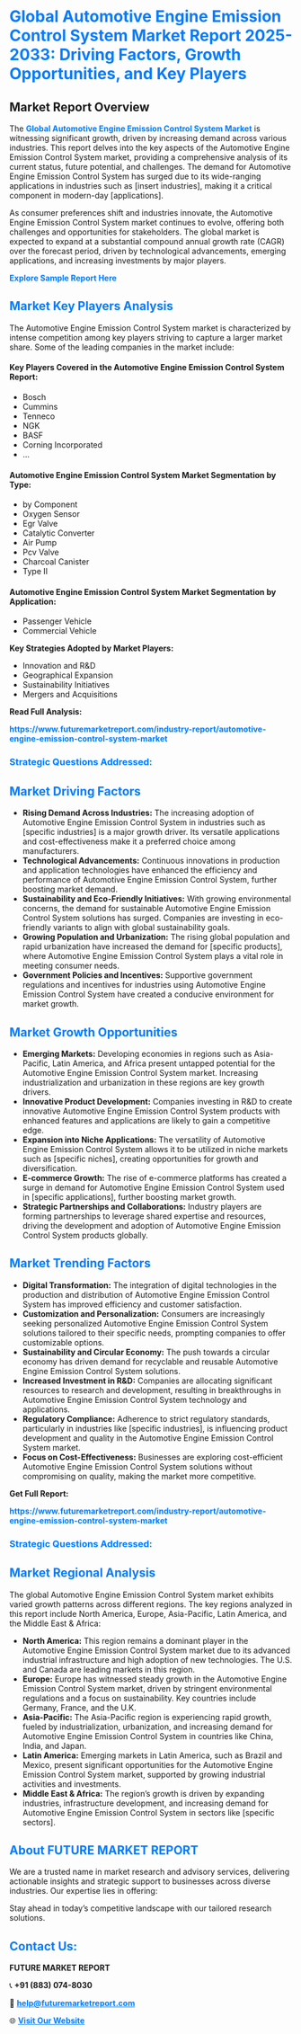 <h1 style="color: #007BFF;">Global Automotive Engine Emission Control System Market Report 2025-2033: Driving Factors, Growth Opportunities, and Key Players</h1>

<section id="overview">
<h2>Market Report Overview</h2>
<p>The <a href="https://www.futuremarketreport.com/industry-report/automotive-engine-emission-control-system-market" style="color: #007BFF; text-decoration: none;"><strong>Global Automotive Engine Emission Control System Market</strong></a> is witnessing significant growth, driven by increasing demand across various industries. This report delves into the key aspects of the Automotive Engine Emission Control System market, providing a comprehensive analysis of its current status, future potential, and challenges. The demand for Automotive Engine Emission Control System has surged due to its wide-ranging applications in industries such as [insert industries], making it a critical component in modern-day [applications].</p>
<p>As consumer preferences shift and industries innovate, the Automotive Engine Emission Control System market continues to evolve, offering both challenges and opportunities for stakeholders. The global market is expected to expand at a substantial compound annual growth rate (CAGR) over the forecast period, driven by technological advancements, emerging applications, and increasing investments by major players.</p>
</section>

<section id="overview">
<p><a href="https://www.futuremarketreport.com/request-sample/reportId=91264" style="color: #007BFF; text-decoration: none;"><strong>Explore Sample Report Here</strong></a></p>
</section>

<section id="key-players">
<h2 style="color: #007BFF;">Market Key Players Analysis</h2>
<p>The Automotive Engine Emission Control System market is characterized by intense competition among key players striving to capture a larger market share. Some of the leading companies in the market include:</p>
<h4>Key Players Covered in the Automotive Engine Emission Control System Report:</h4>
<ul><li>Bosch</li><li>Cummins</li><li>Tenneco</li><li>NGK</li><li>BASF</li><li>Corning Incorporated</li><li>...</li></ul>
<h4>Automotive Engine Emission Control System Market Segmentation by Type:</h4>
<ul><li>by Component</li><li>Oxygen Sensor</li><li>Egr Valve</li><li>Catalytic Converter</li><li>Air Pump</li><li>Pcv Valve</li><li>Charcoal Canister</li><li>Type II</li></ul>

<h4>Automotive Engine Emission Control System Market Segmentation by Application:</h4>
<ul><li>Passenger Vehicle</li><li>Commercial Vehicle</li></ul>
<p><strong>Key Strategies Adopted by Market Players:</strong></p>
<ul>
<li>Innovation and R&D</li>
<li>Geographical Expansion</li>
<li>Sustainability Initiatives</li>
<li>Mergers and Acquisitions</li>
</ul>
</section>

<section>
<p><strong>Read Full Analysis: </strong></p><a href="https://www.futuremarketreport.com/industry-report/automotive-engine-emission-control-system-market" style="color: #007BFF; text-decoration: none;"><strong>https://www.futuremarketreport.com/industry-report/automotive-engine-emission-control-system-market</strong></a>
<h3 style="color: #007BFF;">Strategic Questions Addressed:</h3>
</section>

<section id="driving-factors">
<h2 style="color: #007BFF;">Market Driving Factors</h2>
<ul>
<li><strong>Rising Demand Across Industries:</strong> The increasing adoption of Automotive Engine Emission Control System in industries such as [specific industries] is a major growth driver. Its versatile applications and cost-effectiveness make it a preferred choice among manufacturers.</li>
<li><strong>Technological Advancements:</strong> Continuous innovations in production and application technologies have enhanced the efficiency and performance of Automotive Engine Emission Control System, further boosting market demand.</li>
<li><strong>Sustainability and Eco-Friendly Initiatives:</strong> With growing environmental concerns, the demand for sustainable Automotive Engine Emission Control System solutions has surged. Companies are investing in eco-friendly variants to align with global sustainability goals.</li>
<li><strong>Growing Population and Urbanization:</strong> The rising global population and rapid urbanization have increased the demand for [specific products], where Automotive Engine Emission Control System plays a vital role in meeting consumer needs.</li>
<li><strong>Government Policies and Incentives:</strong> Supportive government regulations and incentives for industries using Automotive Engine Emission Control System have created a conducive environment for market growth.</li>
</ul>
</section>

<section id="growth-opportunities">
<h2 style="color: #007BFF;">Market Growth Opportunities</h2>
<ul>
<li><strong>Emerging Markets:</strong> Developing economies in regions such as Asia-Pacific, Latin America, and Africa present untapped potential for the Automotive Engine Emission Control System market. Increasing industrialization and urbanization in these regions are key growth drivers.</li>
<li><strong>Innovative Product Development:</strong> Companies investing in R&D to create innovative Automotive Engine Emission Control System products with enhanced features and applications are likely to gain a competitive edge.</li>
<li><strong>Expansion into Niche Applications:</strong> The versatility of Automotive Engine Emission Control System allows it to be utilized in niche markets such as [specific niches], creating opportunities for growth and diversification.</li>
<li><strong>E-commerce Growth:</strong> The rise of e-commerce platforms has created a surge in demand for Automotive Engine Emission Control System used in [specific applications], further boosting market growth.</li>
<li><strong>Strategic Partnerships and Collaborations:</strong> Industry players are forming partnerships to leverage shared expertise and resources, driving the development and adoption of Automotive Engine Emission Control System products globally.</li>
</ul>
</section>

<section id="trending-factors">
<h2 style="color: #007BFF;">Market Trending Factors</h2>
<ul>
<li><strong>Digital Transformation:</strong> The integration of digital technologies in the production and distribution of Automotive Engine Emission Control System has improved efficiency and customer satisfaction.</li>
<li><strong>Customization and Personalization:</strong> Consumers are increasingly seeking personalized Automotive Engine Emission Control System solutions tailored to their specific needs, prompting companies to offer customizable options.</li>
<li><strong>Sustainability and Circular Economy:</strong> The push towards a circular economy has driven demand for recyclable and reusable Automotive Engine Emission Control System solutions.</li>
<li><strong>Increased Investment in R&D:</strong> Companies are allocating significant resources to research and development, resulting in breakthroughs in Automotive Engine Emission Control System technology and applications.</li>
<li><strong>Regulatory Compliance:</strong> Adherence to strict regulatory standards, particularly in industries like [specific industries], is influencing product development and quality in the Automotive Engine Emission Control System market.</li>
<li><strong>Focus on Cost-Effectiveness:</strong> Businesses are exploring cost-efficient Automotive Engine Emission Control System solutions without compromising on quality, making the market more competitive.</li>
</ul>
</section>

<section>
<p><strong>Get Full Report: </strong></p><a href="https://www.futuremarketreport.com/industry-report/automotive-engine-emission-control-system-market" style="color: #007BFF; text-decoration: none;"><strong>https://www.futuremarketreport.com/industry-report/automotive-engine-emission-control-system-market</strong></a>
<h3 style="color: #007BFF;">Strategic Questions Addressed:</h3>
</section>


<section id="regional-analysis">
<h2 style="color: #007BFF;">Market Regional Analysis</h2>
<p>The global Automotive Engine Emission Control System market exhibits varied growth patterns across different regions. The key regions analyzed in this report include North America, Europe, Asia-Pacific, Latin America, and the Middle East & Africa:</p>
<ul>
<li><strong>North America:</strong> This region remains a dominant player in the Automotive Engine Emission Control System market due to its advanced industrial infrastructure and high adoption of new technologies. The U.S. and Canada are leading markets in this region.</li>
<li><strong>Europe:</strong> Europe has witnessed steady growth in the Automotive Engine Emission Control System market, driven by stringent environmental regulations and a focus on sustainability. Key countries include Germany, France, and the U.K.</li>
<li><strong>Asia-Pacific:</strong> The Asia-Pacific region is experiencing rapid growth, fueled by industrialization, urbanization, and increasing demand for Automotive Engine Emission Control System in countries like China, India, and Japan.</li>
<li><strong>Latin America:</strong> Emerging markets in Latin America, such as Brazil and Mexico, present significant opportunities for the Automotive Engine Emission Control System market, supported by growing industrial activities and investments.</li>
<li><strong>Middle East & Africa:</strong> The region’s growth is driven by expanding industries, infrastructure development, and increasing demand for Automotive Engine Emission Control System in sectors like [specific sectors].</li>
</ul>
</section>

<footer>
<h2 style="color: #007BFF;">About FUTURE MARKET REPORT</h2>
<p>We are a trusted name in market research and advisory services, delivering actionable insights and strategic support to businesses across diverse industries. Our expertise lies in offering:</p>

<p>Stay ahead in today’s competitive landscape with our tailored research solutions.</p>

<h2 style="color: #007BFF;">Contact Us:</h2>
<p><strong>FUTURE MARKET REPORT</strong></p>
<p>📞 <strong>+91 (883) 074-8030</strong></p>
<p>📧 <strong><a href="mailto:help@futuremarketreport.com" style="color: #007BFF;">help@futuremarketreport.com</a></strong></p>
<p>🌐 <strong><a href="https://www.futuremarketreport.com/" style="color: #007BFF;">Visit Our Website</a></strong></p>
</footer>